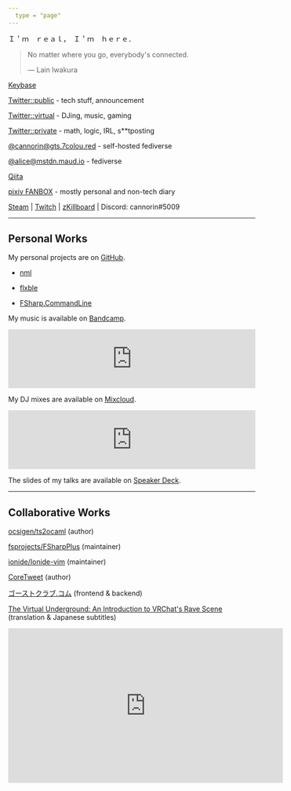 ```yaml
---
  type = "page"
---
```


Ｉ＇ｍ　ｒｅａｌ，　Ｉ＇ｍ　ｈｅｒｅ．

> No matter where you go, everybody's connected.
>
> ―  Lain Iwakura

[Keybase](https://keybase.io/cannorin)

[Twitter::public](https://twitter.com/cannorin_pub) - tech stuff, announcement

[Twitter::virtual](https://twitter.com/cannorin3) - DJing, music, gaming

[Twitter::private](https://twitter.com/cannorin) - math, logic, IRL, s\*\*tposting

[@cannorin@gts.7colou.red](https://gts.7colou.red/@cannorin) - self-hosted fediverse

[@alice@mstdn.maud.io](https://mstdn.maud.io/@alice) - fediverse

[Qiita](https://qiita.com/cannorin/)

[pixiv FANBOX](https://www.pixiv.net/fanbox/creator/14529027) - mostly personal and non-tech diary

[Steam](https://steamcommunity.com/id/cannorin) | [Twitch](https://www.twitch.tv/cannorin) | [zKillboard](https://zkillboard.com/character/96980978/) | Discord: cannorin\#5009

---

## Personal Works

My personal projects are on [GitHub](https://github.com/cannorin?tab=repositories).

- [nml](https://github.com/cannorin/nml)

- [flxble](https://github.com/cannorin/flxble)

- [FSharp.CommandLine](https://github.com/cannorin/FSharp.CommandLine)

My music is available on [Bandcamp](https://cannorin.bandcamp.com/).

<iframe style="border: 0; width: 100%; height: 120px;" src="https://bandcamp.com/EmbeddedPlayer/album=2788216308/size=large/bgcol=ffffff/linkcol=0687f5/tracklist=false/artwork=small/transparent=true/" seamless><a href="https://cannorin.bandcamp.com/album/obliviator">obliviator by cannorin</a></iframe>

My DJ mixes are available on [Mixcloud](https://www.mixcloud.com/cannorin/).

<iframe width="100%" height="120" src="https://www.mixcloud.com/widget/iframe/?hide_cover=1&light=1&feed=%2Fcannorin%2F" frameborder="0" ></iframe>

The slides of my talks are available on [Speaker Deck](https://speakerdeck.com/cannorin).

<script async class="speakerdeck-embed" data-id="cdaf450125fa4655b57870cd3641d8a5" data-ratio="1.77777777777778" src="//speakerdeck.com/assets/embed.js"></script>

---

## Collaborative Works

[ocsigen/ts2ocaml](https://github.com/ocsigen/ts2ocaml) (author)

[fsprojects/FSharpPlus](https://github.com/fsprojects/FSharpPlus) (maintainer)

[ionide/Ionide-vim](https://github.com/ionide/Ionide-vim) (maintainer)

[CoreTweet](https://coretweet.github.io) (author)

[ゴーストクラブ.コム](https://xn--pckjp4dudxftf.xn--tckwe/) (frontend & backend)

[The Virtual Underground: An Introduction to VRChat's Rave Scene](https://www.youtube.com/watch?v=R1wUg9HCODU) (translation & Japanese subtitles)
<iframe width="560" height="315" src="https://www.youtube-nocookie.com/embed/R1wUg9HCODU" title="YouTube video player" frameborder="0" allow="accelerometer; autoplay; clipboard-write; encrypted-media; gyroscope; picture-in-picture" allowfullscreen></iframe>

